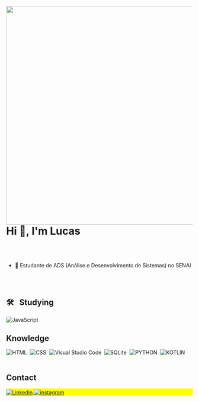 <img align="right" height="590em" src="https://media.discordapp.net/attachments/934932555407454278/1193741190223372510/image.png"/>
<h1 align="left">Hi 👋, I'm Lucas</h1>

<br>
</br>

- 🌱 Estudante de ADS (Análise e Desenvolvimento de Sistemas) no SENAI

<br>
</br>

## 🛠 &nbsp; Studying
![JavaScript](https://img.shields.io/badge/-JavaScript-05122A?style=flat&logo=javascript)&nbsp;


## Knowledge
![HTML](https://img.shields.io/badge/-HTML-05122A?style=flat&logo=HTML5)&nbsp;
![CSS](https://img.shields.io/badge/-CSS-05122A?style=flat&logo=CSS3&logoColor=1572B6)&nbsp;
![Visual Studio Code](https://img.shields.io/badge/-Visual%20Studio%20Code-05122A?style=flat&logo=visual-studio-code&logoColor=007ACC)&nbsp;
![SQLite](https://img.shields.io/badge/-SQLite-05122A?style=flat&logo=sqlite)&nbsp;
![PYTHON](https://img.shields.io/badge/-PYTHON-05122A?style=flat&logo=PYTHON5)&nbsp;
![KOTLIN](https://img.shields.io/badge/-KOTLIN-05122A?style=flat&logo=KOTLIN5)&nbsp;
<br><br>

## Contact
<p align="left" style="background:yellow">
<a href="https://www.linkedin.com/in/lucas-trindade-b5713229b/" target="_blank">
  <img align="center" src="https://img.shields.io/badge/-Lucas-05122A?style=flat&logo=Linkedin" alt="Linkedin"/>
</a>
<a href="https://www.instagram.com/lucas1ts/" target="_blank">
 <img align="center" src="https://img.shields.io/badge/-Lucas-05122A?style=flat&logo=instagram" alt="instagram"/>
</a>
</p>

<!--

<img width="490em" src="https://github-readme-twitter-gazf.vercel.app/api?id=CroakDev&layout=wide&show_reply=off&show_retweet=off" />


**CroakDev/CroakDev** is a ✨ _special_ ✨ repository because its `README.md` (this file) appears on your GitHub profile.

Here are some ideas to get you started:

- 🔭 I’m currently working on ...
- 🌱 I’m currently learning ...
- 👯 I’m looking to collaborate on ...
- 🤔 I’m looking for help with ...
- 💬 Ask me about ...
- 📫 How to reach me: ...
- 😄 Pronouns: ...
- ⚡ Fun fact: ...
-->
